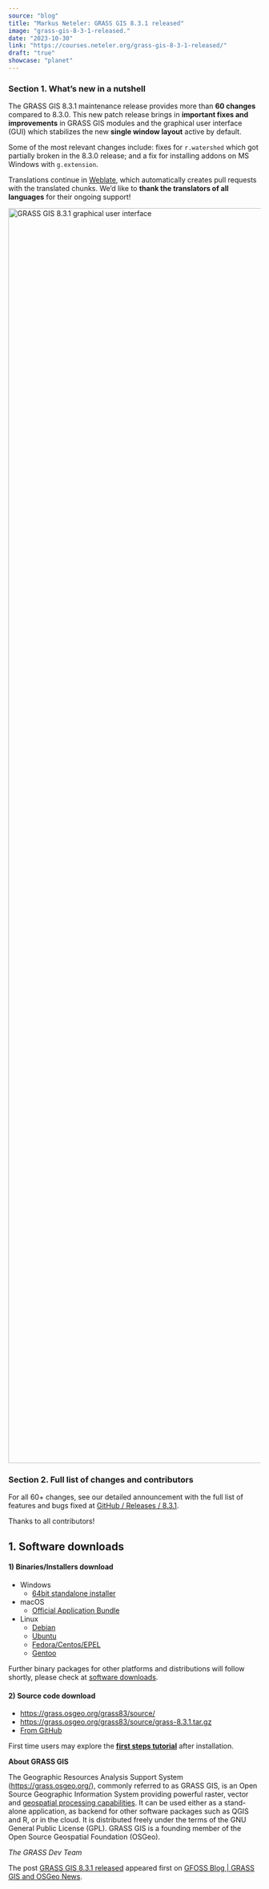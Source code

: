 ```yaml
---
source: "blog"
title: "Markus Neteler: GRASS GIS 8.3.1 released"
image: "grass-gis-8-3-1-released."
date: "2023-10-30"
link: "https://courses.neteler.org/grass-gis-8-3-1-released/"
draft: "true"
showcase: "planet"
---
```


<h3 id="What’s_new_in_a_nutshell" >Section 1. What’s new in a nutshell</h3>
<p>The GRASS GIS 8.3.1 maintenance release provides more than <strong>60 changes</strong> compared to 8.3.0. This new patch release brings in <strong>important fixes and improvements</strong> in GRASS GIS modules and the graphical user interface (GUI) which stabilizes the new <strong>single window layout</strong> active by default.</p>
<p>Some of the most relevant changes include: fixes for <code>r.watershed</code> which got partially broken in the 8.3.0 release; and a fix for installing addons on MS Windows with <code>g.extension</code>.</p>
<p>Translations continue in <a class="ext" title="Weblate" href="https://weblate.osgeo.org/projects/grass-gis/" target="_blank" rel="noopener">Weblate</a>, which automatically creates pull requests with the translated chunks. We’d like to <strong>thank the translators of all languages</strong> for their ongoing support!</p>
<p><a class="int" href="https://grass.osgeo.org/images/news/grass831_gui_vector.png"><img decoding="async" fetchpriority="high" class="alignleft" title="GRASS GIS 8.3.1" src="https://grass.osgeo.org/images/news/grass831_gui_vector.png" alt="GRASS GIS 8.3.1 graphical user interface" width="3512" height="2500" /></a></p>
<h3 id="Full_list_of_changes_and_contributors" >Section 2. Full list of changes and contributors</h3>
<p>For all 60+ changes, see our detailed announcement with the full list of features and bugs fixed at <a class="ext" title="GitHub / Releases / 8.3.1" href="https://github.com/OSGeo/grass/releases/tag/8.3.1" target="_blank" rel="noopener">GitHub / Releases / 8.3.1</a>.</p>
<p>Thanks to all contributors!</p>
<h2 id="Software_downloads" >1. Software downloads</h2>
<h4 id="Binaries/Installers_download" >1) Binaries/Installers download</h4>
<ul>
<li>Windows
<ul>
<li><a class="int" href="https://grass.osgeo.org/grass83/binary/mswindows/native/WinGRASS-8.3.1-1-Setup.exe">64bit standalone installer</a></li>
</ul>
</li>
<li>macOS
<ul>
<li><a class="ext" title="Official Application Bundle" href="https://cmbarton.github.io/grass-mac/download/" target="_blank" rel="noopener">Official Application Bundle</a></li>
</ul>
</li>
<li>Linux
<ul>
<li><a class="ext" title="Debian" href="https://tracker.debian.org/pkg/grass" target="_blank" rel="noopener">Debian</a></li>
<li><a class="ext" title="Ubuntu" href="https://launchpad.net/~ubuntugis/+archive/ubuntu/ubuntugis-unstable" target="_blank" rel="noopener">Ubuntu</a></li>
<li><a class="ext" title="Fedora/Centos/EPEL" href="https://src.fedoraproject.org/rpms/grass" target="_blank" rel="noopener">Fedora/Centos/EPEL</a></li>
<li><a class="ext" title="Gentoo" href="https://packages.gentoo.org/packages/sci-geosciences/grass" target="_blank" rel="noopener">Gentoo</a></li>
</ul>
</li>
</ul>
<p>Further binary packages for other platforms and distributions will follow shortly, please check at <a class="int" href="https://grass.osgeo.org/download/software/">software downloads</a>.</p>
<h4 id="Source_code_download" >2) Source code download</h4>
<ul>
<li><a class="int" href="https://grass.osgeo.org/grass83/source/">https://grass.osgeo.org/grass83/source/</a></li>
<li><a class="int" href="https://grass.osgeo.org/grass83/source/grass-8.3.1.tar.gz">https://grass.osgeo.org/grass83/source/grass-8.3.1.tar.gz</a></li>
<li><a class="ext" title="From GitHub" href="https://github.com/OSGeo/grass/releases/tag/8.3.1" target="_blank" rel="noopener">From GitHub</a></li>
</ul>
<p>First time users may explore the <a class="int" href="https://grass.osgeo.org/learn/"><strong>first steps tutorial</strong></a> after installation.</p>
<p><strong>About GRASS GIS</strong></p>
<p>The Geographic Resources Analysis Support System (<a class="int" href="https://grass.osgeo.org/">https://grass.osgeo.org/</a>), commonly referred to as GRASS GIS, is an Open Source Geographic Information System providing powerful raster, vector and <a class="int" href="https://grass.osgeo.org/learn/overview/">geospatial processing capabilities</a>. It can be used either as a stand-alone application, as backend for other software packages such as QGIS and R, or in the cloud. It is distributed freely under the terms of the GNU General Public License (GPL). GRASS GIS is a founding member of the Open Source Geospatial Foundation (OSGeo).</p>
<p><em>The GRASS Dev Team</em></p>
<p>The post <a href="https://courses.neteler.org/grass-gis-8-3-1-released/">GRASS GIS 8.3.1 released</a> appeared first on <a href="https://courses.neteler.org">GFOSS Blog | GRASS GIS and OSGeo News</a>.</p>
